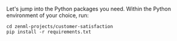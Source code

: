 Let's jump into the Python packages you need. Within the Python environment of your choice, run:

```git clone https://github.com/zenml-io/zenml-projects.git
cd zenml-projects/customer-satisfaction
pip install -r requirements.txt
